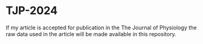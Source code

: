 # TJP-2024
If my article is accepted for publication in the The Journal of Physiology the raw data used in the article will be made available in this repository.
